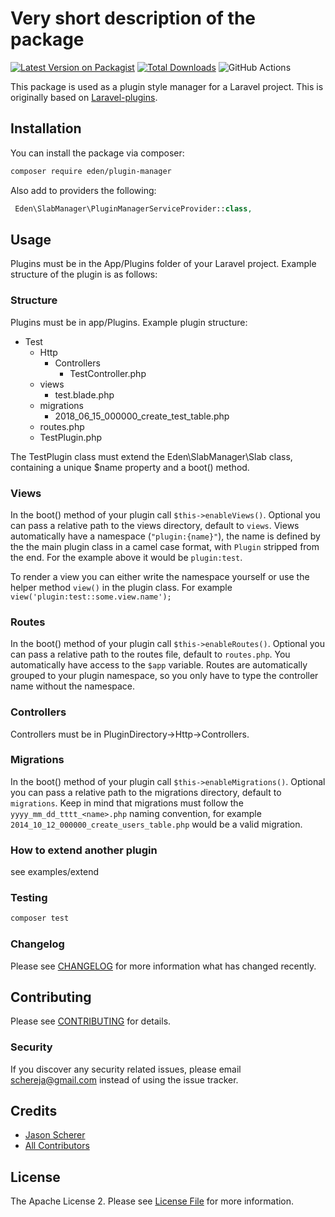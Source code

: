 # Very short description of the package

[![Latest Version on Packagist](https://img.shields.io/packagist/v/eden/slab-manager.svg?style=flat-square)](https://packagist.org/packages/eden/slab-manager)
[![Total Downloads](https://img.shields.io/packagist/dt/eden/slab-manager.svg?style=flat-square)](https://packagist.org/packages/eden/slab-manager)
![GitHub Actions](https://github.com/eden/slab-manager/actions/workflows/main.yml/badge.svg)

This package is used as a plugin style manager for a Laravel project.  This is originally based on
[Laravel-plugins](https://github.com/oneso/laravel-plugins).

## Installation

You can install the package via composer:

```bash
composer require eden/plugin-manager
```

Also add to providers the following:

```php
 Eden\SlabManager\PluginManagerServiceProvider::class,

```
## Usage

Plugins must be in the App/Plugins folder of your Laravel project.  Example structure of the plugin is as follows:

### Structure
Plugins must be in app/Plugins. Example plugin structure:
- Test
  - Http
    - Controllers
      - TestController.php
  - views
    - test.blade.php
  - migrations
    - 2018_06_15_000000_create_test_table.php
  - routes.php
  - TestPlugin.php

The TestPlugin class must extend the Eden\SlabManager\Slab class, containing a unique $name property and a boot() method.


### Views
In the boot() method of your plugin call `$this->enableViews()`.
Optional you can pass a relative path to the views directory, default to `views`.
Views automatically have a namespace (`"plugin:{name}"`), the name is defined by the the main plugin class in a camel case format, with `Plugin` stripped from the end. For the example above it would be `plugin:test`.

To render a view you can either write the namespace yourself or use the helper method `view()` in the plugin class. For example `view('plugin:test::some.view.name');`

### Routes
In the boot() method of your plugin call `$this->enableRoutes()`.
Optional you can pass a relative path to the routes file, default to `routes.php`.
You automatically have access to the `$app` variable.
Routes are automatically grouped to your plugin namespace, so you only have to type the controller name without the namespace.

### Controllers
Controllers must be in PluginDirectory->Http->Controllers.

### Migrations
In the boot() method of your plugin call `$this->enableMigrations()`.
Optional you can pass a relative path to the migrations directory, default to `migrations`.
Keep in mind that migrations must follow the `yyyy_mm_dd_tttt_<name>.php` naming convention, for example `2014_10_12_000000_create_users_table.php` would be a valid migration.

### How to extend another plugin
see examples/extend

### Testing

```bash
composer test
```

### Changelog

Please see [CHANGELOG](CHANGELOG.md) for more information what has changed recently.

## Contributing

Please see [CONTRIBUTING](CONTRIBUTING.md) for details.

### Security

If you discover any security related issues, please email schereja@gmail.com instead of using the issue tracker.

## Credits

-   [Jason Scherer](https://github.com/eden)
-   [All Contributors](../../contributors)

## License

The Apache License 2. Please see [License File](LICENSE.md) for more information.
